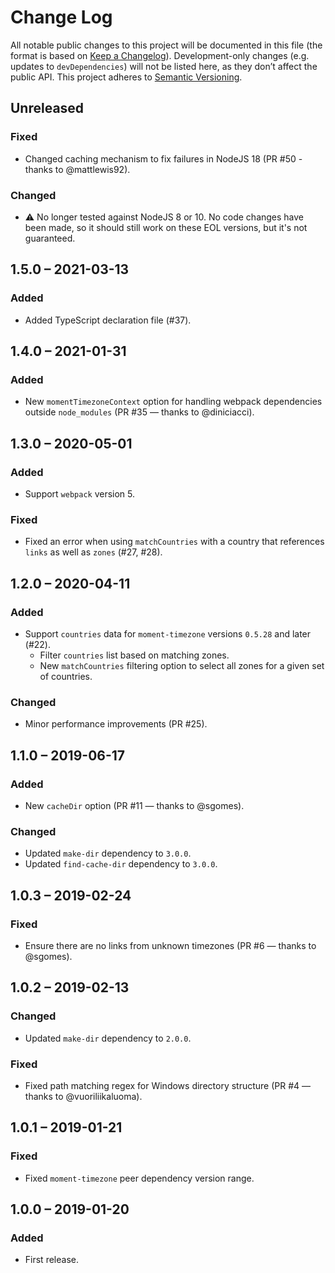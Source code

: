 # Change Log
All notable public changes to this project will be documented in this file (the format is based on [Keep a Changelog](http://keepachangelog.com/)).
Development-only changes (e.g. updates to `devDependencies`) will not be listed here, as they don’t affect the public API.
This project adheres to [Semantic Versioning](http://semver.org/).

## Unreleased
### Fixed
- Changed caching mechanism to fix failures in NodeJS 18 (PR #50 - thanks to @mattlewis92).

### Changed
- :warning: No longer tested against NodeJS 8 or 10. No code changes have been made, so it should still work
  on these EOL versions, but it's not guaranteed.

## 1.5.0 – 2021-03-13
### Added
- Added TypeScript declaration file (#37).

## 1.4.0 – 2021-01-31
### Added
- New `momentTimezoneContext` option for handling webpack dependencies outside `node_modules` (PR #35 — thanks to @diniciacci).

## 1.3.0 – 2020-05-01
### Added
- Support `webpack` version 5.

### Fixed
- Fixed an error when using `matchCountries` with a country that references `links` as well as `zones` (#27, #28).

## 1.2.0 – 2020-04-11
### Added
- Support `countries` data for `moment-timezone` versions `0.5.28` and later (#22).
    - Filter `countries` list based on matching zones.
    - New `matchCountries` filtering option to select all zones for a given set of countries.

### Changed
- Minor performance improvements (PR #25).

## 1.1.0 – 2019-06-17
### Added
- New `cacheDir` option (PR #11 — thanks to @sgomes).

### Changed
- Updated `make-dir` dependency to `3.0.0`.
- Updated `find-cache-dir` dependency to `3.0.0`.

## 1.0.3 – 2019-02-24
### Fixed
- Ensure there are no links from unknown timezones (PR #6 — thanks to @sgomes).

## 1.0.2 – 2019-02-13
### Changed
- Updated `make-dir` dependency to `2.0.0`.

### Fixed
- Fixed path matching regex for Windows directory structure (PR #4 — thanks to @vuoriliikaluoma).

## 1.0.1 – 2019-01-21
### Fixed
- Fixed `moment-timezone` peer dependency version range.

## 1.0.0 – 2019-01-20
### Added
- First release.
